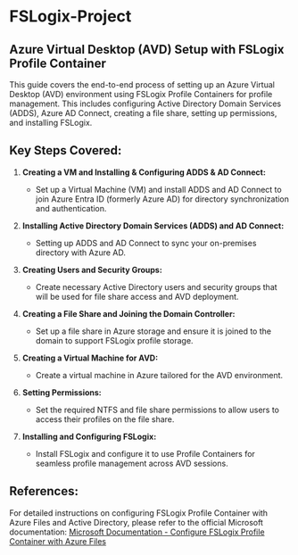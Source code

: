 # FSLogix-Project

## Azure Virtual Desktop (AVD) Setup with FSLogix Profile Container

This guide covers the end-to-end process of setting up an Azure Virtual Desktop (AVD) environment using FSLogix Profile Containers for profile management. This includes configuring Active Directory Domain Services (ADDS), Azure AD Connect, creating a file share, setting up permissions, and installing FSLogix.

## Key Steps Covered:
1. **Creating a VM and Installing & Configuring ADDS & AD Connect:**
   - Set up a Virtual Machine (VM) and install ADDS and AD Connect to join Azure Entra ID (formerly Azure AD) for directory synchronization and authentication.
   
2. **Installing Active Directory Domain Services (ADDS) and AD Connect:**
   - Setting up ADDS and AD Connect to sync your on-premises directory with Azure AD.

3. **Creating Users and Security Groups:**
   - Create necessary Active Directory users and security groups that will be used for file share access and AVD deployment.

4. **Creating a File Share and Joining the Domain Controller:**
   - Set up a file share in Azure storage and ensure it is joined to the domain to support FSLogix profile storage.

5. **Creating a Virtual Machine for AVD:**
   - Create a virtual machine in Azure tailored for the AVD environment.

6. **Setting Permissions:**
   - Set the required NTFS and file share permissions to allow users to access their profiles on the file share.

7. **Installing and Configuring FSLogix:**
   - Install FSLogix and configure it to use Profile Containers for seamless profile management across AVD sessions.

## References:
For detailed instructions on configuring FSLogix Profile Container with Azure Files and Active Directory, please refer to the official Microsoft documentation:
[Microsoft Documentation - Configure FSLogix Profile Container with Azure Files](https://learn.microsoft.com/en-us/azure/virtual-desktop/fslogix-profile-container-configure-azure-files-active-directory?tabs=aadds)

